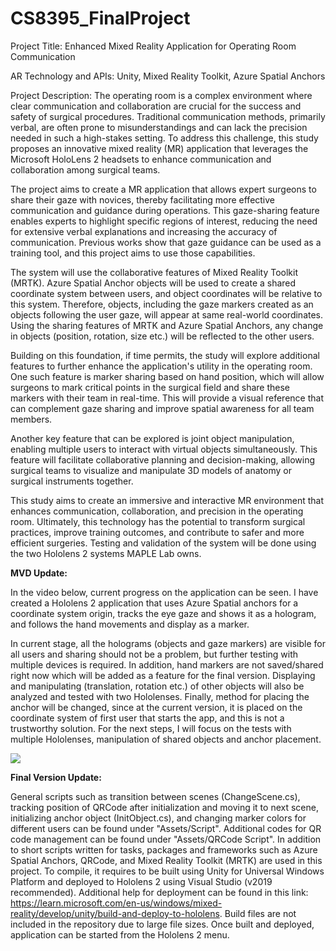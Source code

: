 # CS8395_FinalProject

Project Title: Enhanced Mixed Reality Application for Operating Room Communication

AR Technology and APIs: Unity, Mixed Reality Toolkit, Azure Spatial Anchors

Project Description:
The operating room is a complex environment where clear communication and collaboration are crucial for the success and safety of surgical procedures. Traditional communication methods, primarily verbal, are often prone to misunderstandings and can lack the precision needed in such a high-stakes setting. To address this challenge, this study proposes an innovative mixed reality (MR) application that leverages the Microsoft HoloLens 2 headsets to enhance communication and collaboration among surgical teams.

The project aims to create a MR application that allows expert surgeons to share their gaze with novices, thereby facilitating more effective communication and guidance during operations. This gaze-sharing feature enables experts to highlight specific regions of interest, reducing the need for extensive verbal explanations and increasing the accuracy of communication. Previous works show that gaze guidance can be used as a training tool, and this project aims to use those capabilities. 

The system will use the collaborative features of Mixed Reality Toolkit (MRTK). Azure Spatial Anchor objects will be used to create a shared coordinate system between users, and object coordinates will be relative to this system. Therefore, objects, including the gaze markers created as an objects following the user gaze, will appear at same real-world coordinates. Using the sharing features of MRTK and Azure Spatial Anchors, any change in objects (position, rotation, size etc.) will be reflected to the other users.

Building on this foundation, if time permits, the study will explore additional features to further enhance the application's utility in the operating room. One such feature is marker sharing based on hand position, which will allow surgeons to mark critical points in the surgical field and share these markers with their team in real-time. This will provide a visual reference that can complement gaze sharing and improve spatial awareness for all team members.

Another key feature that can be explored is joint object manipulation, enabling multiple users to interact with virtual objects simultaneously. This feature will facilitate collaborative planning and decision-making, allowing surgical teams to visualize and manipulate 3D models of anatomy or surgical instruments together.

This study aims to create an immersive and interactive MR environment that enhances communication, collaboration, and precision in the operating room. Ultimately, this technology has the potential to transform surgical practices, improve training outcomes, and contribute to safer and more efficient surgeries. Testing and validation of the system will be done using the two Hololens 2 systems MAPLE Lab owns. 


**MVD Update:**

In the video below, current progress on the application can be seen. I have created a Hololens 2 application that uses Azure Spatial anchors for a coordinate system origin, tracks the eye gaze and shows it as a hologram, and follows the hand movements and display as a marker. 

In current stage, all the holograms (objects and gaze markers) are visible for all users and sharing should not be a problem, but further testing with multiple devices is required. In addition, hand markers are not saved/shared right now which will be added as a feature for the final version. Displaying and manipulating (translation, rotation etc.) of other objects will also be analyzed and tested with two Hololenses. Finally, method for placing the anchor will be changed, since at the current version, it is placed on the coordinate system of first user that starts the app, and this is not a trustworthy solution. For the next steps, I will focus on the tests with multiple Hololenses, manipulation of shared objects and anchor placement. 

![](https://github.com/acarayberk/CS8395_FinalProject/assets/106617053/af5ed538-d56c-4109-abe7-c0d43eca06d1)


**Final Version Update:**

General scripts such as transition between scenes (ChangeScene.cs), tracking position of QRCode after initialization and moving it to next scene, initializing anchor object (InitObject.cs), and changing marker colors for different users can be found under "Assets/Script". Additional codes for QR code management can be found under "Assets/QRCode Script". In addition to short scripts written for tasks, packages and frameworks such as Azure Spatial Anchors, QRCode, and Mixed Reality Toolkit (MRTK) are used in this project. To compile, it requires to be built using Unity for Universal Windows Platform and deployed to Hololens 2 using Visual Studio (v2019 recommended). Additional help for deployment can be found in this link: https://learn.microsoft.com/en-us/windows/mixed-reality/develop/unity/build-and-deploy-to-hololens. Build files are not included in the repository due to large file sizes. Once built and deployed, application can be started from the Hololens 2 menu.